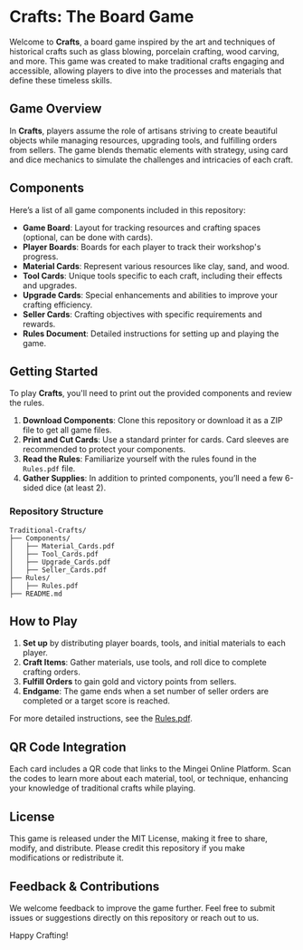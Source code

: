 # Crafts: The Board Game

Welcome to **Crafts**, a board game inspired by the art and techniques of historical crafts such as glass blowing, porcelain crafting, wood carving, and more. This game was created to make traditional crafts engaging and accessible, allowing players to dive into the processes and materials that define these timeless skills.

## Game Overview

In **Crafts**, players assume the role of artisans striving to create beautiful objects while managing resources, upgrading tools, and fulfilling orders from sellers. The game blends thematic elements with strategy, using card and dice mechanics to simulate the challenges and intricacies of each craft.

## Components

Here’s a list of all game components included in this repository:

- **Game Board**: Layout for tracking resources and crafting spaces (optional, can be done with cards).
- **Player Boards**: Boards for each player to track their workshop's progress.
- **Material Cards**: Represent various resources like clay, sand, and wood.
- **Tool Cards**: Unique tools specific to each craft, including their effects and upgrades.
- **Upgrade Cards**: Special enhancements and abilities to improve your crafting efficiency.
- **Seller Cards**: Crafting objectives with specific requirements and rewards.
- **Rules Document**: Detailed instructions for setting up and playing the game.

## Getting Started

To play **Crafts**, you'll need to print out the provided components and review the rules.

1. **Download Components**: Clone this repository or download it as a ZIP file to get all game files.
2. **Print and Cut Cards**: Use a standard printer for cards. Card sleeves are recommended to protect your components.
3. **Read the Rules**: Familiarize yourself with the rules found in the `Rules.pdf` file.
4. **Gather Supplies**: In addition to printed components, you’ll need a few 6-sided dice (at least 2).

### Repository Structure

```plaintext
Traditional-Crafts/
├── Components/
│   ├── Material_Cards.pdf
│   ├── Tool_Cards.pdf
│   ├── Upgrade_Cards.pdf
│   ├── Seller_Cards.pdf
├── Rules/
│   ├── Rules.pdf
├── README.md

```

## How to Play

1. **Set up** by distributing player boards, tools, and initial materials to each player.
2. **Craft Items**: Gather materials, use tools, and roll dice to complete crafting orders.
3. **Fulfill Orders** to gain gold and victory points from sellers.
4. **Endgame**: The game ends when a set number of seller orders are completed or a target score is reached.

For more detailed instructions, see the [Rules.pdf](./Rules.pdf).


## QR Code Integration

Each card includes a QR code that links to the Mingei Online Platform. Scan the codes to learn more about each material, tool, or technique, enhancing your knowledge of traditional crafts while playing.


## License

This game is released under the MIT License, making it free to share, modify, and distribute. Please credit this repository if you make modifications or redistribute it.


## Feedback & Contributions

We welcome feedback to improve the game further. Feel free to submit issues or suggestions directly on this repository or reach out to us.

Happy Crafting!






